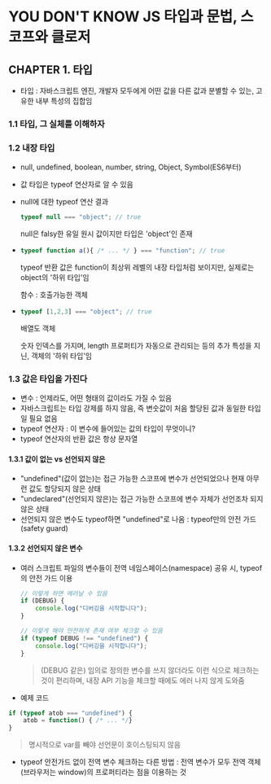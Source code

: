 # YOU DON'T KNOW JS 타입과 문법, 스코프와 클로저

## CHAPTER 1. 타입

- 타입 : 자바스크립트 엔진, 개발자 모두에게 어떤 값을 다른 값과 분별할 수 있는, 고유한 내부 특성의 집합임

### 1.1 타입, 그 실체를 이해하자

### 1.2 내장 타입

- null, undefined, boolean, number, string, Object, Symbol(ES6부터)

- 값 타입은 typeof 연산자로 알 수 있음

- null에 대한 typeof 연산 결과

  ```Javascript
  typeof null === "object"; // true
  ```

  null은 falsy한 유일 원시 값이지만 타입은 'object'인 존재

- ```javascript
  typeof function a(){ /* ... */ } === "function"; // true
  ```

  typeof 반환 값은 function이 최상위 레벨의 내장 타입처럼 보이지만, 실제로는 object의 '하위 타입'임

  함수 : 호출가능한 객체

- ```Javascript
  typeof [1,2,3] === "object"; // true
  ```

  배열도 객체

  숫자 인덱스를 가지며, length 프로퍼티가 자동으로 관리되는 등의 추가 특성을 지닌, 객체의 '하위 타입'임

### 1.3 값은 타입을 가진다

- 변수 : 언제라도, 어떤 형태의 값이라도 가질 수 있음
- 자바스크립트는 타입 강제를 하지 않음, 즉 변숫값이 처음 할당된 값과 동일한 타입일 필요 없음
- typeof 연산자 : 이 변수에 들어있는 값의 타입이 무엇이니?
- typeof 연산자의 반환 값은 항상 문자열

#### 1.3.1 값이 없는 vs 선언되지 않은

- "undefined"(값이 없는)는 접근 가능한 스코프에 변수가 선언되었으나 현재 아무런 값도 할당되지 않은 상태
- "undeclared"(선언되지 않은)는 접근 가능한 스코프에 변수 자체가 선언조차 되지 않은 상태
- 선언되지 않은 변수도 typeof하면 "undefined"로 나옴 : typeof만의 안전 가드(safety guard)

#### 1.3.2 선언되지 않은 변수

- 여러 스크립트 파일의 변수들이 전역 네임스페이스(namespace) 공유 시, typeof의 안전 가드 이용

  ```javascript
  // 이렇게 하면 에러날 수 있음
  if (DEBUG) {
      console.log("디버깅을 시작합니다");
  }

  // 이렇게 해야 안전하게 존재 여부 체크할 수 있음
  if (typeof DEBUG !== "undefined") {
      console.log("디버깅을 시작합니다");
  }
  ```

  > (DEBUG 같은) 임의로 정의한 변수를 쓰지 않더라도 이런 식으로 체크하는 것이 편리하며, 내장 API 기능을 체크할 때에도 에러 나지 않게 도와줌

- 예제 코드


```javascript
if (typeof atob === "undefined") {
    atob = function() { /* ... */}
}
```

> 명시적으로 var를 빼야 선언문이 호이스팅되지 않음

- typeof 안전가드 없이 전역 변수 체크하는 다른 방법 : 전역 변수가 모두 전역 객체(브라우저는 window)의 프로퍼티라는 점을 이용하는 것

